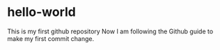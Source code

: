 # hello-world
This is my first github repository
Now I am following the Github guide to make my first commit change.
